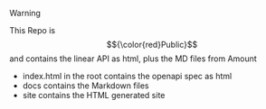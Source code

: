 > [!WARNING]
>This Repo is $${\color{red}Public}$$ and contains the linear API as html, plus the MD files from Amount <BR/>

- index.html in the root contains the openapi spec as html <BR/>
- docs contains the Markdown files <BR/>
- site contains the HTML generated site
